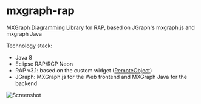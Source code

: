 # mxgraph-rap
[MXGraph Diagramming Library](https://www.jgraph.com/) for RAP, based on JGraph's mxgraph.js and mxgraph Java 

Technology stack:
* Java 8
* Eclipse RAP/RCP Neon
* RAP v3.1: based on the custom widget ([RemoteObject](http://www.eclipse.org/rap/developers-guide/devguide.php?topic=custom-widget.html#native))
* JGraph: MXGraph.js for the Web frontend and MXGraph Java for the backend

![Screenshot](https://www.eclipse.org/forums/index.php/fa/27612/0/)
